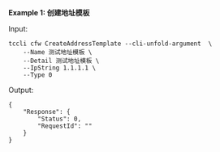 **Example 1: 创建地址模板**



Input: 

```
tccli cfw CreateAddressTemplate --cli-unfold-argument  \
    --Name 测试地址模板 \
    --Detail 测试地址模板 \
    --IpString 1.1.1.1 \
    --Type 0
```

Output: 
```
{
    "Response": {
        "Status": 0,
        "RequestId": ""
    }
}
```

